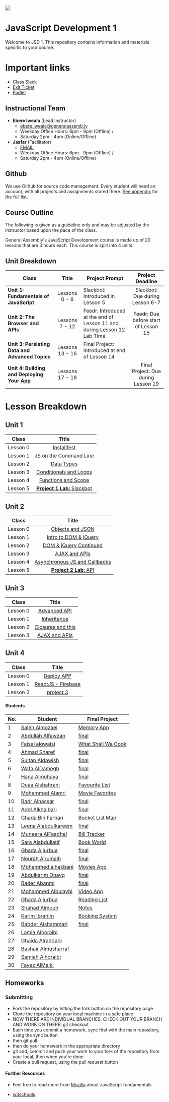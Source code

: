 # ![](https://ga-dash.s3.amazonaws.com/production/assets/logo-9f88ae6c9c3871690e33280fcf557f33.png) 
# JavaScript Development 1
Welcome to JSD 1. This repository contains information and materials specific to your course.

# Important links
- [Class Slack](https://miskacademy.slack.com/messages/CFCFWUA4S/)
- [Exit Ticket](https://docs.google.com/forms/d/e/1FAIpQLSeesS4JlEucM097ZlYR1CJTPE21TihB66hLjoEFeVABk0F_gQ/viewform)
- [Padlet](https://padlet.com/ebere/jihnvwm32ucf)


## Instructional Team
- **Ebere Iweala** (Lead Instructor)
  - [ebere.iweala@generalassemb.ly](mailto:ebere.iweala@generalassemb.ly)
  - Weekday Office Hours: 6pm - 9pm (Offline) / 
  - Saturday 2pm - 4pm (Online/Offline)
- **Jaafar** (Facilitator)
  - [EMAIL](mailto:jaafar.abdullah.1414@gmail.com)
  - Weekday Office Hours: 6pm - 9pm (Offline) / 
  - Saturday 2pm - 4pm (Online/Offline)


## Github
We use Github for source code management. Every student will need an account, with all projects and assignments stored there. [See appendix](#github-links) for the full list.

## Course Outline
The following is given as a guideline only and may be adjusted by the instructor based upon the pace of the class.

General Assembly's JavaScript Development course is made up of 20 lessons that are 3 hours each. This course is split into 4 units.

## Unit Breakdown

| Class | Title | Project Prompt | Project Deadline|
| --- | :---: |  --- | :---: |
| **Unit 1: Fundamentals of JavaScript** | Lessons 0 - 6  | Slackbot: Introduced in Lesson 5| Slackbot: Due during Lesson 6-7|
| **Unit 2: The Browser and APIs** | Lessons 7 - 12 | Feedr: Introduced at the end of Lesson 11 and during Lesson 12 Lab Time| Feedr: Due before start of Lesson 15 |
| **Unit 3: Persisting Data and Advanced Topics**| Lessons 13 - 16 |Final Project: Introduced at end of Lesson 14| |
| **Unit 4: Building and Deploying Your App**| Lessons 17 - 18 ||Final Project: Due during Lesson 19|

# Lesson Breakdown

## Unit 1
| Class | Title |
| --- | :---: | 
| Lesson 0 | [Installfest](curriculum/00-installfest/readme.md) || | |
| Lesson 1 | [JS on the Command Line](curriculum/01-command-line-JS/readme.md) ||  | |
| Lesson 2 | [Data Types](curriculum/02-data-types/readme.md) ||  | |
| Lesson 3| [Conditionals and Loops](curriculum/03-conditionals-and-loops/readme.md) ||  |  |
| Lesson 4 | [Functions and Scope](curriculum/04-functions-and-scope/readme.md) || |  |
| Lesson 5 | [**Project 1 Lab:** Slackbot](curriculum/05-in-class-lab) || |  |


## Unit 2
| Class | Title |
| --- | :---: | 
| Lesson 0 | [Objects and JSON](curriculum/06-objects-and-json/readme.md) || | |
| Lesson 1 | [Intro to DOM & jQuery](curriculum/07-intro-jquery/readme.md) ||  | |
| Lesson 2 | [DOM & jQuery Continued](curriculum/08-dom-and-jquery2/readme.md) ||  | |
| Lesson 3| [AJAX and APIs](curriculum/09-ajax-and-apis/readme.md) ||  |  |
| Lesson 4 | [Asynchronous JS and Callbacks](curriculum/10-async-and-callbacks/readme.md) || |  |
| Lesson 5 | [**Project 2 Lab:** API ](curriculum/11-in-class-lab) || |  |

## Unit 3
| Class | Title |
| --- | :---: | 
| Lesson 0 | [Advanced API](curriculum/12-advanced-api/readme.md) || | |
| Lesson 1 | [Inheritance](curriculum/13-inheritance-js/readme.md) ||  | |
| Lesson 2 | [Closures and this](curriculum/14-closures-and-this/readme.md) ||  | |
| Lesson 3| [AJAX and APIs](curriculum/15-firebase/readme.md) ||  |  |


## Unit 4
| Class | Title |
| --- | :---: | 
| Lesson 0 | [Deploy APP](curriculum/16-ghpages-heroku/readme.md) || | |
| Lesson 1 | [ReactJS - Firebase](curriculum/13-inheritance-js/readme.md) ||  | |
| Lesson 2 | [project 3](readme.md) ||  | |




#### Students

| No. | Student | Final Project |
|---  | ---     | ---      |  
|1    | [Saleh Almozaei](https://github.com/almozaai) | [Memory App](https://almozaai.github.io/project3/) |
|2    | [Abdullah Alfawzan](https://github.com/Fawzan91) |  [final]()|
|3    | [Faisal alowaisi](https://github.com/faisal3397) | [What Shall We Cook](https://faisal3397.github.io/WhatShallWeCook/)|
|4    | [Ahmad Sharef](https://github.com/faifiahmad) |  [final]()|
|5    | [Sultan Aldawish](https://github.com/SultanBandar) | [final]()|
|6    | [Wafa AlDamegh](https://github.com/waldamegh) |  [final]()|
|7    | [Hana Almuhaya](https://github.com/Hnoi232) | [final]()|
|8    | [Duaa Alshahrani](https://github.com/DuaaMohd) | [Favourite List](https://duaamohd.github.io/FinalProject/project3/)|
|9    | [Mohammed Alamri](https://github.com/Mohammed-ALAmri)  |[Movie Favorites](https://mohammed-alamri.github.io/My-Movie-List/index.html)|
|10    | [Badr Alnassar](https://github.com/BadrAlnassar) |  [final]()|
|11    | [Adel Alkhaibari](https://github.com/adel711) | [final]()|
|12    | [Ghada Bin Farhan](https://github.com/GAlfarhan) | [Bucket List Map](https://galfarhan.github.io/GhadaP3/) |
|13    | [Leena Alabdulkareem](https://github.com/leenaAlabdulkareem) |  [final]()|
|14    | [Muneera AlFaadhel](https://github.com/MuneeraAlFaadhel) |  [Bill Tracker](https://muneera.herokuapp.com/index.html) |
|15    | [Sara Alabdullatif](https://github.com/AlabdullatifSara) | [Book World](https://alabdullatifsara.github.io/SaraAlabdullatif-BookWorld-Project3-/) |
|16    | [Ghada Aljurbua]() | [final]()|
|17    | [Nourah Alrumaih](https://github.com/lnoura) |  [final]()|
|18    | [Mohammed alhakbani](https://github.com/Malhakbani) | [Movies App](https://movie-deta.herokuapp.com/) |
|19    | [Abdulkarim Onayq](https://github.com/kionayq) |  [final]() |
|20    | [Bader Abanmi](https://github.com/isbader95) |  [final]() |
|21    | [Mohammed Albulayhi](https://github.com/mxbleahy) | [Video App](http://onehour-ga.s3-website.eu-west-2.amazonaws.com) |
|22    | [Ghada Aljurbua](https://github.com/Ghadaj) |[Reading List](https://project3ga.herokuapp.com/index.html)  |
|23    | [Shahad Almouh]() | [Notes](https://shahadnote2.herokuapp.com/index.html) |
|24    | [Karim Ibrahim]() | [Booking System](https://kionayq.github.io/project3/) |
|25    | [Babder Alshammari]() | [final]()  |
|26    | [Lamia Alhoraibi]() |  | |  |
|27    | [Ghaida Alraddadi]() |  | |  |
|28    | [Bashair Almusharraf]() |  | |  |
|29    | [Samiah Alhoraibi]() |  | |  |
|30    | [Fayez AlMalki]() |  | |  |





## Homeworks
### Submitting

- Fork the repository by hitting the fork button on the repository page
- Clone the repository on your local machine in a safe place
 - NOW THERE ARE INDIVIDUAL BRANCHES. CHECK OUT YOUR BRANCH AND WORK ON THERE! git checkout <your-first-name>
- Each time you commit a homework, sync first with the main repository, using the sync button
- then git pull
- then do your homework in the appropriate directory
- git add, commit and push your work to your fork of the repository from your local, then when you're done
- Create a pull request, using the pull request button

#### Further Resources

* Feel free to read more from [Mozilla](https://developer.mozilla.org/en-US/docs/Web/JavaScript/A_re-introduction_to_JavaScript) about JavaScript fundamentals.

* [w3schools](https://www.w3schools.com/js/)

